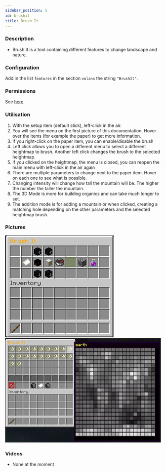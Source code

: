 ```yaml
---
sidebar_position: 5
id: brushit
title: Brush It
---
```

### Description
* Brush It is a tool containing different features to change landscape and nature.
### Configuration
Add in the list `features` in the section `volans` the string `"BrushIt"`.
### Permissions
See [here](/docs/Permissions/#brushit)
### Utilisation
1. With the setup item (default stick), left-click in the air.
2. You will see the menu on the first picture of this documentation. Hover over the items (for example the paper) to get more information.
3. If you right-click on the paper item, you can enable/disable the brush
4. Left click allows you to open a different menu to select a different heightmap to brush. Another left click changes the brush to the selected heightmap.
5. If you clicked on the heightmap, the menu is closed, you can reopen the main menu with left-click in the air again
6. There are multiple parameters to change next to the paper item. Hover on each one to see what is possible.
7. Changing intensity will change how tall the mountain will be. The higher the number the taller the mountain.
8. The 3D Mode is more for building organics and can take much longer to set.
9. The addition mode is for adding a mountain or when clicked, creating a matching hole depending on the other parameters and the selected heightmap brush.
### Pictures
![img.png](BrushItMainMenu.png)
![img.png](BrushItHeightMapMenu.png)
### Videos
- None at the moment